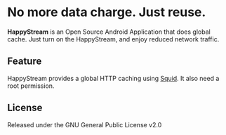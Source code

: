 # No more data charge. Just reuse.

**HappyStream** is an Open Source Android Application that does global cache.
Just turn on the HappyStream, and enjoy reduced network traffic.

## Feature

HappyStream provides a global HTTP caching using [Squid](http://www.squid-cache.org/).
It also need a root permission.

## License

Released under the GNU General Public License v2.0
